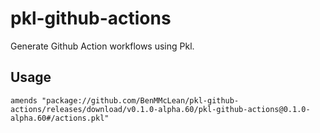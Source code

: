 # pkl-github-actions

Generate Github Action workflows using Pkl.

## Usage

```pkl
amends "package://github.com/BenMMcLean/pkl-github-actions/releases/download/v0.1.0-alpha.60/pkl-github-actions@0.1.0-alpha.60#/actions.pkl"
```
